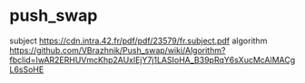 # push_swap

subject
https://cdn.intra.42.fr/pdf/pdf/23579/fr.subject.pdf
algorithm
https://github.com/VBrazhnik/Push_swap/wiki/Algorithm?fbclid=IwAR2ERHUVmcKhp2AUxlEjY7j1LASIoHA_B39pRqY6sXucMcAlMACgL6sSoHE
